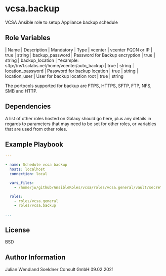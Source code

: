 vcsa.backup
===========

VCSA Ansible role to setup Appliance backup schedule 

Role Variables
--------------
| Name | Description | Mandatory | Type
| vcenter | vcenter FQDN or IP | true | string
| backup_password | Password for Backup encryption | true | string
| backup_location | *example:  sftp://ns1.sclabs.net/home/vcenter/auto_backup | true | string
| location_password | Password for backup location | true | string
| location_user | User for backup location root | true | string

The portocols supported for backup are FTPS, HTTPS, SFTP, FTP, NFS, SMB and HTTP.

Dependencies
------------

A list of other roles hosted on Galaxy should go here, plus any details in regards to parameters that may need to be set for other roles, or variables that are used from other roles.

Example Playbook
----------------

```yaml
---

- name: Schedule vcsa backup
  hosts: localhost
  connection: local

  vars_files:
    - /home/jw/github/AnsibleRoles/vcsa/roles/vcsa.general/vault/secrets.yml

  roles:
    - roles/vcsa.general
    - roles/vcsa.backup

...
```

License
-------

BSD

Author Information
------------------

Julian Wendland
Soeldner Consult GmbH
09.02.2021
